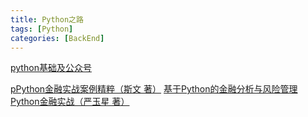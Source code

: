 ```yaml
---
title: Python之路
tags: [Python]
categories: [BackEnd]
---
```

[python基础及公众号](https://mp.weixin.qq.com/mp/appmsgalbum?action=getalbum&__biz=MzU5MzU5NzIzMw==&scene=1&album_id=1339404513958117378#wechat_redirect)

[pPython金融实战案例精粹（斯文 著）](https://mp.weixin.qq.com/s/XV55NgUYuonc4WF8mEtBaA)
[基于Python的金融分析与风险管理](https://item.jd.com/65004647657.html)
[Python金融实战（严玉星 著）](https://mp.weixin.qq.com/s/3l5hvaXB4yWUA0XPqC0flw)


